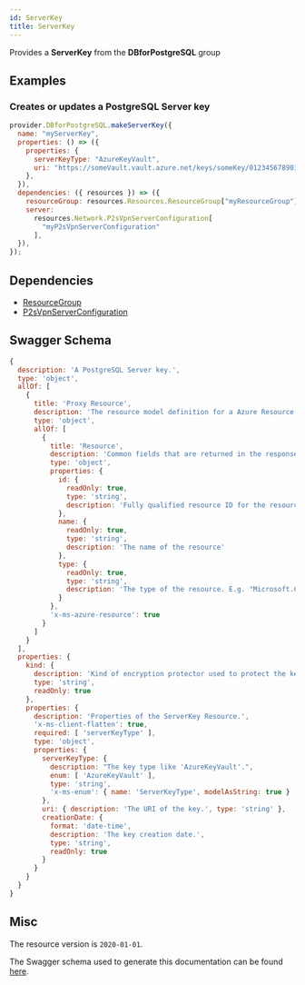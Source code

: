 ```yaml
---
id: ServerKey
title: ServerKey
---
```

Provides a **ServerKey** from the **DBforPostgreSQL** group
## Examples
### Creates or updates a PostgreSQL Server key
```js
provider.DBforPostgreSQL.makeServerKey({
  name: "myServerKey",
  properties: () => ({
    properties: {
      serverKeyType: "AzureKeyVault",
      uri: "https://someVault.vault.azure.net/keys/someKey/01234567890123456789012345678901",
    },
  }),
  dependencies: ({ resources }) => ({
    resourceGroup: resources.Resources.ResourceGroup["myResourceGroup"],
    server:
      resources.Network.P2sVpnServerConfiguration[
        "myP2sVpnServerConfiguration"
      ],
  }),
});

```
## Dependencies
- [ResourceGroup](../Resources/ResourceGroup.md)
- [P2sVpnServerConfiguration](../Network/P2sVpnServerConfiguration.md)
## Swagger Schema
```js
{
  description: 'A PostgreSQL Server key.',
  type: 'object',
  allOf: [
    {
      title: 'Proxy Resource',
      description: 'The resource model definition for a Azure Resource Manager proxy resource. It will not have tags and a location',
      type: 'object',
      allOf: [
        {
          title: 'Resource',
          description: 'Common fields that are returned in the response for all Azure Resource Manager resources',
          type: 'object',
          properties: {
            id: {
              readOnly: true,
              type: 'string',
              description: 'Fully qualified resource ID for the resource. Ex - /subscriptions/{subscriptionId}/resourceGroups/{resourceGroupName}/providers/{resourceProviderNamespace}/{resourceType}/{resourceName}'
            },
            name: {
              readOnly: true,
              type: 'string',
              description: 'The name of the resource'
            },
            type: {
              readOnly: true,
              type: 'string',
              description: 'The type of the resource. E.g. "Microsoft.Compute/virtualMachines" or "Microsoft.Storage/storageAccounts"'
            }
          },
          'x-ms-azure-resource': true
        }
      ]
    }
  ],
  properties: {
    kind: {
      description: 'Kind of encryption protector used to protect the key.',
      type: 'string',
      readOnly: true
    },
    properties: {
      description: 'Properties of the ServerKey Resource.',
      'x-ms-client-flatten': true,
      required: [ 'serverKeyType' ],
      type: 'object',
      properties: {
        serverKeyType: {
          description: "The key type like 'AzureKeyVault'.",
          enum: [ 'AzureKeyVault' ],
          type: 'string',
          'x-ms-enum': { name: 'ServerKeyType', modelAsString: true }
        },
        uri: { description: 'The URI of the key.', type: 'string' },
        creationDate: {
          format: 'date-time',
          description: 'The key creation date.',
          type: 'string',
          readOnly: true
        }
      }
    }
  }
}
```
## Misc
The resource version is `2020-01-01`.

The Swagger schema used to generate this documentation can be found [here](https://github.com/Azure/azure-rest-api-specs/tree/main/specification/postgresql/resource-manager/Microsoft.DBforPostgreSQL/stable/2020-01-01/DataEncryptionKeys.json).
